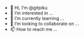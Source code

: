 - 👋 Hi, I’m @gitpiku
- 👀 I’m interested in ...
- 🌱 I’m currently learning ...
- 💞️ I’m looking to collaborate on ...
- 📫 How to reach me ...

<!---
gitpiku/gitpiku is a ✨ special ✨ repository because its `README.md` (this file) appears on your GitHub profile.
You can click the Preview link to take a look at your changes.
--->
